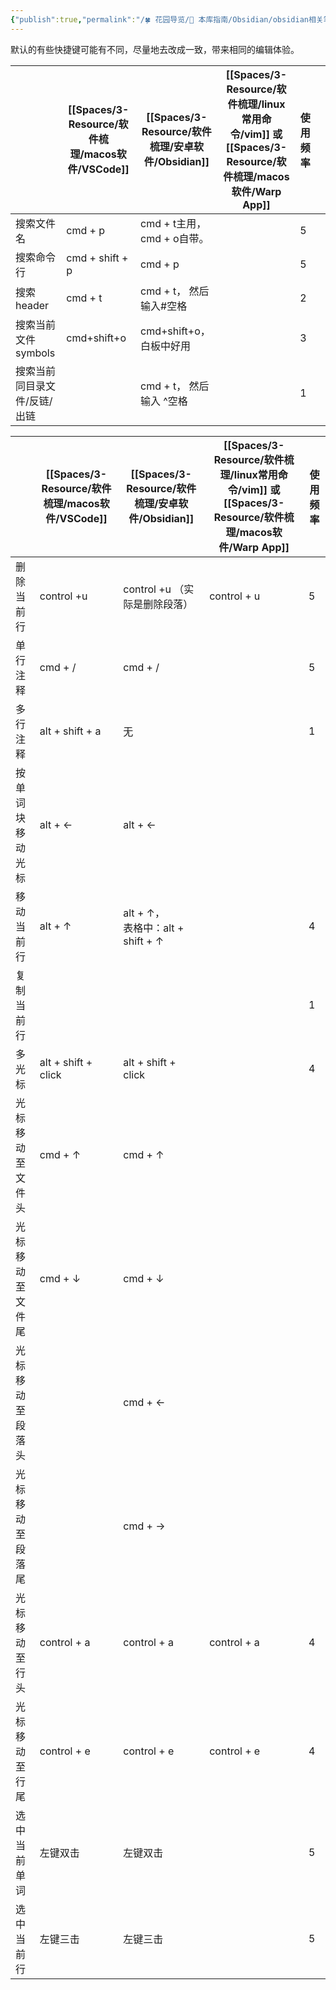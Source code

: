 ```yaml
---
{"publish":true,"permalink":"/🍀 花园导览/🧰 本库指南/Obsidian/obsidian相关笔记/vscode代码编辑和obsidian文本编辑快捷键 - 触发快捷键.md","aliases":"Obsidian 文本编辑快捷键","title":"vscode代码编辑和obsidian文本编辑快捷键","created":"2022-06-15","modified":"2025-06-14","cssclasses":""}
---
```



默认的有些快捷键可能有不同，尽量地去改成一致，带来相同的编辑体验。  


|                 | [[Spaces/3-Resource/软件梳理/macos软件/VSCode]]      | [[Spaces/3-Resource/软件梳理/安卓软件/Obsidian]]         | [[Spaces/3-Resource/软件梳理/linux常用命令/vim]] 或 [[Spaces/3-Resource/软件梳理/macos软件/Warp App]] | 使用频率 |     |
| --------------- | --------------- | -------------------- | ------------------ | ---- | --- |
| 搜索文件名           | cmd + p         | cmd + t主用，cmd + o自带。 |                    | 5    |     |
| 搜索命令行           | cmd + shift + p | cmd + p              |                    | 5    |     |
| 搜索header        | cmd + t         | cmd + t， 然后输入#空格     |                    | 2    |     |
| 搜索当前文件symbols   | cmd+shift+o     | cmd+shift+o，白板中好用    |                    | 3    |     |
| 搜索当前同目录文件/反链/出链 |                 | cmd + t， 然后输入 ^空格    |                    | 1    |     |

|          | [[Spaces/3-Resource/软件梳理/macos软件/VSCode]]          | [[Spaces/3-Resource/软件梳理/安卓软件/Obsidian]]                    | [[Spaces/3-Resource/软件梳理/linux常用命令/vim]] 或 [[Spaces/3-Resource/软件梳理/macos软件/Warp App]] | 使用频率 |
| -------- | ------------------- | ------------------------------- | ------------------ | ---- |
| 删除当前行    | control +u          | control +u （实际是删除段落）            | control + u        | 5    |
| 单行注释     | cmd + /             | cmd + /                         |                    | 5    |
| 多行注释     | alt + shift + a     | 无                               |                    | 1    |
| 按单词块移动光标 | alt + ←             | alt + ←                         |                    |      |
| 移动当前行    | alt + ↑             | alt + ↑，<br>表格中：alt + shift + ↑ |                    | 4    |
| 复制当前行    |                     |                                 |                    | 1    |
| 多光标      | alt + shift + click | alt + shift + click             |                    | 4    |
| 光标移动至文件头 | cmd + ↑             | cmd + ↑                         |                    |      |
| 光标移动至文件尾 | cmd + ↓             | cmd + ↓                         |                    |      |
| 光标移动至段落头 |                     | cmd + ←                         |                    |      |
| 光标移动至段落尾 |                     | cmd + →                         |                    |      |
| 光标移动至行头  | control + a         | control + a                     | control + a        | 4    |
| 光标移动至行尾  | control + e         | control + e                     | control + e        | 4    |
| 选中当前单词   | 左键双击                | 左键双击                            |                    | 5    |
| 选中当前行    | 左键三击                | 左键三击                            |                    | 5    |
